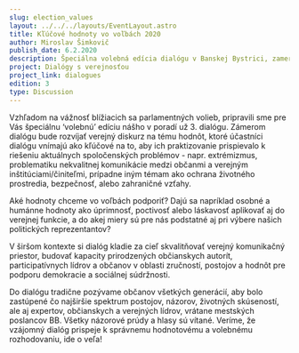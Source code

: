 ```yaml
---
slug: election_values
layout: ../../../layouts/EventLayout.astro
title: Kľúčové hodnoty vo voľbách 2020
author: Miroslav Šimkovič
publish_date: 6.2.2020
description: Špeciálna volebná edícia dialógu v Banskej Bystrici, zameraná na diskusiu o hodnotách, ktoré môžu prispieť k riešeniu spoločenských problémov a ovplyvniť volebné rozhodovanie, s cieľom zlepšiť verejnú komunikáciu, podporiť demokratické postoje a sociálnu súdržnosť
project: Dialógy s verejnosťou
project_link: dialogues
edition: 3
type: Discussion 
---
```


 Vzhľadom na vážnosť blížiacich sa parlamentných volieb, pripravili sme pre Vás špeciálnu ‘volebnú’ edíciu nášho v poradí už 3. dialógu.
Zámerom dialógu bude rozvíjať verejný diskurz na tému hodnôt, ktoré účastníci dialógu vnímajú ako kľúčové na to, aby ich praktizovanie prispievalo k riešeniu aktuálnych spoločenských problémov - napr. extrémizmus, problematiku nekvalitnej komunikácie medzi občanmi a verejným inštitúciami/činiteľmi, prípadne iným témam ako ochrana životného prostredia, bezpečnosť, alebo zahraničné vzťahy.

Aké hodnoty chceme vo voľbách podporiť? Dajú sa napríklad osobné a humánne hodnoty ako úprimnosť, poctivosť alebo láskavosť aplikovať aj do verejnej funkcie, a do akej miery sú pre nás podstatné aj pri výbere našich politických reprezentantov?

V širšom kontexte si dialóg kladie za cieľ skvalitňovať verejný komunikačný priestor, budovať kapacity prirodzených občianskych autorít, participatívnych lídrov a občanov v oblasti zručností, postojov a hodnôt pre podporu demokracie a sociálnej súdržnosti.

Do dialógu tradične pozývame občanov všetkých generácií, aby bolo zastúpené čo najširšie spektrum postojov, názorov, životných skúseností, ale aj expertov, občianskych a verejných lídrov, vrátane mestských poslancov BB. Všetky názorové prúdy a hlasy sú vítané.
Veríme, že vzájomný dialóg prispeje k správnemu hodnotovému a volebnému rozhodovaniu, ide o veľa!
